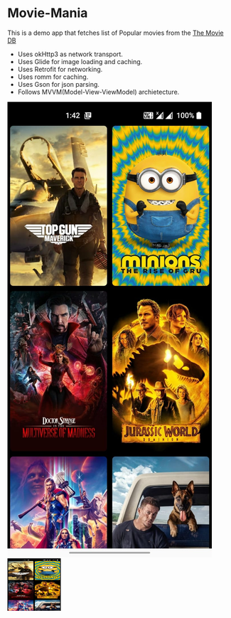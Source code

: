 # Movie-Mania
This is a demo app that fetches list of Popular movies from the [The Movie DB](https://www.themoviedb.org/)

* Uses okHttp3 as network transport.
* Uses Glide for image loading and caching.
* Uses Retrofit for networking.
* Uses romm for caching.
* Uses Gson for json parsing.
* Follows MVVM(Model-View-ViewModel) archietecture.

![Screenshot](screenshot_movieDB.jpeg)
<img src="screenshot_movieDB.jpeg"  width="120" height="120">
